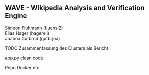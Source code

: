 ## **WAVE** - Wikipedia Analysis and Verification Engine

Simeon Flühmann (fluehsi2)  \
Elias Hager (hagereli) \
Joanna Gutbrod (gutbrjoa)


TODO Zusammenfassung des Clusters als Bericht

app.py clean code

Repo Docker etc 
